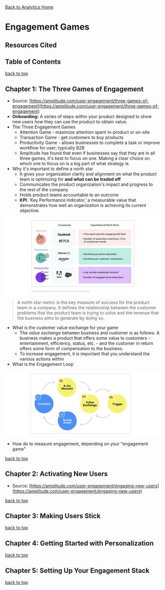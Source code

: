 [Back to Analytics Home](https://github.com/coolinmc6/analytics)

<a name="top"></a>

# Engagement Games

## Resources Cited


## Table of Contents


[back to top](#top)

## Chapter 1: The Three Games of Engagement

- Source: [https://amplitude.com/user-engagement/three-games-of-engagement](https://amplitude.com/user-engagement/three-games-of-engagement)
- **Onboarding:** A series of steps within your product designed to show new users how they can use the product to obtain value.
- The Three Engagement Games
	+ Attention Game - maximize attention spent in-product or on-site
	+ Transaction Game - get customers to buy products
	+ Productivity Game - allows businesses to complete a task or improve workflow for user; typically B2B
	+ Amplitude has found that even if businesses say that they are in all three games, it's best to focus on one. Making a clear choice on which one to focus on is a big part of what strategy is.
- Why it's important to define a north star
	+ It gives your organization clarity and alignment on what the product team is optimizing for **and what can be traded off**
	+ Communicates the product organization's impact and progress to the rest of the company
	+ Holds product teams accountable to an outcome
	+ **KPI**: ‘Key Performance Indicator,’ a measurable value that demonstrates how well an organization is achieving its current objective.

![North Star Examples](https://github.com/coolinmc6/analytics/blob/master/assets/images/north-stars-wide.png)

> A north star metric is the key measure of success for the product team in a company. It defines the relationship between the customer problems that the product team is trying to solve and the revenue that the business aims to generate by doing so.

- What is the customer value exchange for your game
	+ The *value exchange* between business and customer is as follows. A business makes a product that offers some value to customers - entertainment, efficiency, status, etc. - and the customer in return offers some form of compensation to the business.
	+ To increase engagement, it is important that you understand the various actions within
- What is the Engagement Loop

![Engagement Loop](https://github.com/coolinmc6/analytics/blob/master/assets/images/engagement-loop-wide.png)

- How do to measure engagement, depending on your "engagement game"



[back to top](#top)

## Chapter 2: Activating New Users

- Source: [https://amplitude.com/user-engagement/engaging-new-users](https://amplitude.com/user-engagement/engaging-new-users)




[back to top](#top)

## Chapter 3: Making Users Stick





[back to top](#top)

## Chapter 4: Getting Started with Personalization







[back to top](#top)

## Chapter 5: Setting Up Your Engagement Stack

[back to top](#top)


